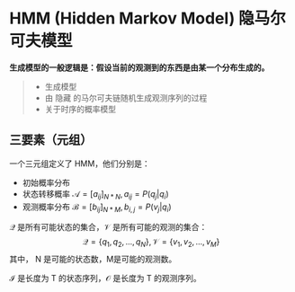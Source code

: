 # HMM (Hidden Markov Model) 隐马尔可夫模型

**生成模型的一般逻辑是：假设当前的观测到的东西是由某一个分布生成的。**



> * 生成模型
> * 由 隐藏 的马尔可夫链随机生成观测序列的过程
> * 关于时序的概率模型



## 三要素（元组）

一个三元组定义了 HMM，他们分别是：

* 初始概率分布
* 状态转移概率 $\mathcal A = [a_{ij}]_{N*N}, a_{ij}=P(q_j|q_i)$ 
* 观测概率分布 $\mathcal B=[b_{ij}]_{N*M}, b_{i,j}=P(v_j|q_i)$ 



$\mathcal Q$ 是所有可能状态的集合，$\mathcal V$ 是所有可能的观测的集合：
$$
\mathcal Q=\{q_1, q_2, ..., q_N\}, \mathcal V=\{v_1,v_2, ..., v_M\}
$$
其中， N 是可能的状态数，M是可能的观测数。

$\mathcal I$ 是长度为 T 的状态序列，$\mathcal O$ 是长度为 T 的观测序列。

